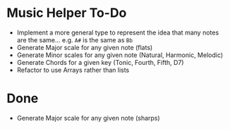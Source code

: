 # Music Helper To-Do
- Implement a more general type to represent the idea that many notes are the same... e.g. `A#` is the same as `Bb`
- Generate Major scale for any given note (flats)
- Generate Minor scales for any given note (Natural, Harmonic, Melodic)
- Generate Chords for a given key (Tonic, Fourth, Fifth, D7)
- Refactor to use Arrays rather than lists

# Done
- Generate Major scale for any given note (sharps)